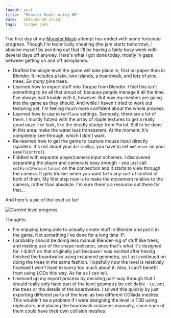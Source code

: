 ```yaml
---
layout: post
title:  "Monster Mash: entry #0"
date:   2014-06-29 23:24
tags:   torque jams
---
```


The first day of my [Monster Mash][] attempt has ended with some fortunate progress.
Though I'm technically cheating (the jam starts tomorrow), I absolve myself by pointing out that I'll be having a fairly busy week with deveral days off anyway.
Here's what I got done today, mostly in gaps between getting on and off aeroplanes:

 * Drafted the single level the game will take place in, first on paper then in Blender.
   It includes a lake, two islands, a boardwalk, and lots of pine trees.
   _So many_ pine trees.
 * Learned how to import stuff into Torque from Blender.
   I feel this isn't something to be all that proud of, because people manage it all the time.
   I've always had trouble with it, however.
   But now my meshes are going into the game as they should.
   And while I haven't tried to work out texturing yet, I'm feeling much more confident about the whole process.
 * Learned how to use `WaterPlane` settings.
   Seriously, there are a lot of them.
   I mostly futzed with the array of ripple textures to get a really good ooze-like look, like the deadly sludge from Portal.
   Still to be done in this area: make the water less transparent.
   At the moment, it's completely see-through, which I don't want.
 * Re-learned how to get the game to capture mouse input directly (spoilers: it's not about your `ActionMap`, you have to set `noCursor` on your `GameTSControl`).
 * Fiddled with separate player/camera input schemes.
   I discovered separating the player and camera is easy enough - you just call `setFirstPerson(false)` on the connection and it starts to view through the camera.
   It gets trickier when you want to to any sort of control of both of them.
   My first step now is to make the movement relative to the camera, rather than absolute.
   I'm sure there's a resource out there for that...

And here's a pic of the level so far!

![Current level progress](http://i.imgur.com/YuYYyNf.png)

Thoughts:

 * I'm enjoying being able to actually create stuff in Blender and put it in the game.
   Not something I've done for a long time :P.
 * I probably should be doing less manual Blender-ing of stuff like trees, and making use of the shape replicator, since that's what it's designed for.
   I didn't do that originally just because I was excited after having finished the boardwalks using instanced geometry, so I ust continued on doing the trees in the same fashion.
   Hopefully now the level is relatively finalised I won't have to worry too much about it.
   Also, I can't benefit from using LODs this way.
	As far as I can tell.
 * I messed up my export process by deciding part-way through that I should really only have part of the level geometry be collidable - i.e. not the trees or the details of the boardwalks.
   I solved this quickly by just exporting different parts of the level as two different COllada meshes.
   This wouldn't be a problem if I were designing the level in T3D using replicators and placing the boardwalk instances manually, since each of them could have their own collision meshes.

[Monster Mash]: http://itch.io/jams/monster-mash
